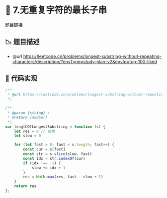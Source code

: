 # 🎳 7.无重复字符的最长子串

[题目链接](https://leetcode.cn/problems/longest-substring-without-repeating-characters/description/?envType=study-plan-v2&envId=top-100-liked)

## 📉 题目描述
* @url https://leetcode.cn/problems/longest-substring-without-repeating-characters/description/?envType=study-plan-v2&envId=top-100-liked

## 📎 代码实现
```typescript
/**
 * @url https://leetcode.cn/problems/longest-substring-without-repeating-characters/description/?envType=study-plan-v2&envId=top-100-liked
 */

/**
 * @param {string} s
 * @return {number}
 */
var lengthOfLongestSubstring = function (s) {
    let res = 0 // 结果
    let slow = 0

    for (let fast = 0; fast < s.length; fast++) {
        const cur = s[fast]
        const str = s.slice(slow, fast)
        const idx = str.indexOf(cur)
        if (idx !== -1) {
            slow += idx + 1
        }
        res = Math.max(res, fast - slow + 1)
    }
    return res
};
```

